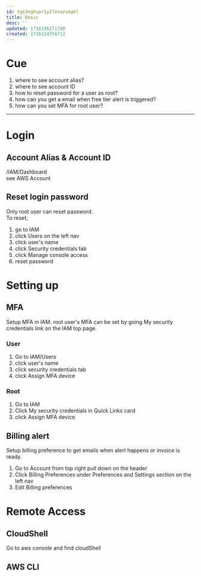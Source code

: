 ```yaml
---
id: tge3eghupr1y27orwzsmgkl
title: Basic
desc: ''
updated: 1716336271780
created: 1716124356713
---
```

# Cue
1. where to see account alias?
2. where to see account ID
3. how to reset password for a user as root?
4. how can you get a email when free tier alert is triggered?
5. how can you set MFA for root user?

<hr />

# Login

## Account Alias & Account ID
/IAM/Dashboard<br >
see AWS Account 

## Reset login password
Only root user can reset password.<br />
To reset;
1. go to IAM
2. click Users on the left nav
3. click user's name
4. click Security credentials tab
5. click Manage console access
6. reset password

# Setting up
## MFA
Setup MFA in IAM.
root user's MFA can be set by going My security credentials link on the IAM top page.

### User
1. Go to IAM/Users
2. click user's name
3. click security credentials tab
4. click Assign MFA device

### Root
1. Go to IAM
2. Click My security credentials in Quick Links card
3. click Assign MFA device

## Billing alert
Setup billing preference to get emails when alert happens or invoice is ready.

1. Go to Account from top right pull down on the header
2. Click Billing Preferences under Preferences and Settings section on the left nav
3. Edit Billing preferences

# Remote Access
## CloudShell
Go to aws console and find cloudShell

## AWS CLI